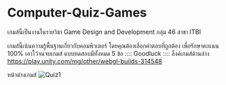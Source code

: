 # Computer-Quiz-Games

เกมส์นี้เป็นงานในรายวิชา Game Design and Development กลุ่ม 46 สาขา ITBI

เกมส์นี้เน้นความรู้พื้นฐานเกี่ยวกับคอมพิวเตอร์ โดยคุณต้องเลือกคำตอบที่ถูกต้อง 
เพื่อรักษาคะแนน 100% เอาใว้จนจบเกมส์ แบบทดสอบมีทั้งหมด 5 ข้อ 
                  :::: Goodluck ::::
ลิ้งค์เกมส์ด้านล่าง
https://play.unity.com/mg/other/webgl-builds-314548


หน้าต่างเกมส์
![Quiz1](https://user-images.githubusercontent.com/110089122/220139800-f84b6d3a-f3db-4364-88d2-217c5b153e2e.PNG)












